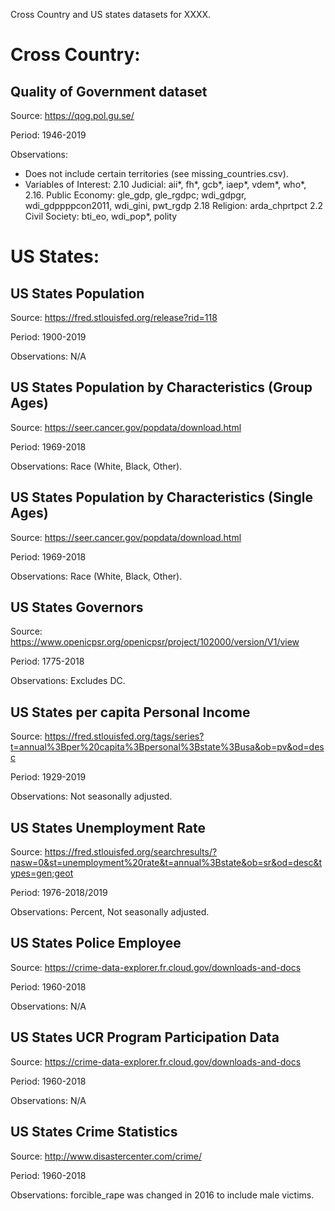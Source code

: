 Cross Country and US states datasets for XXXX.

# Cross Country:

## Quality of Government dataset 

Source: https://qog.pol.gu.se/

Period: 1946-2019

Observations: 
- Does not include certain territories (see missing_countries.csv).
- Variables of Interest: 
2.10 Judicial: aii*, fh*, gcb*, iaep*, vdem*, who*, 
2.16. Public Economy: gle_gdp, gle_rgdpc; wdi_gdpgr, wdi_gdppppcon2011, wdi_gini, pwt_rgdp
2.18 Religion: arda_chprtpct
2.2 Civil Society: bti_eo, wdi_pop*, polity



# US States: 

## US States Population

Source: https://fred.stlouisfed.org/release?rid=118

Period: 1900-2019

Observations: N/A

## US States Population by Characteristics (Group Ages)

Source: https://seer.cancer.gov/popdata/download.html

Period: 1969-2018

Observations: Race (White, Black, Other).

## US States Population by Characteristics (Single Ages)

Source: https://seer.cancer.gov/popdata/download.html

Period: 1969-2018

Observations: Race (White, Black, Other).

## US States Governors

Source: https://www.openicpsr.org/openicpsr/project/102000/version/V1/view

Period: 1775-2018

Observations: Excludes DC. 

## US States per capita Personal Income

Source: https://fred.stlouisfed.org/tags/series?t=annual%3Bper%20capita%3Bpersonal%3Bstate%3Busa&ob=pv&od=desc

Period: 1929-2019

Observations: Not seasonally adjusted. 

## US States Unemployment Rate

Source: https://fred.stlouisfed.org/searchresults/?nasw=0&st=unemployment%20rate&t=annual%3Bstate&ob=sr&od=desc&types=gen;geot

Period: 1976-2018/2019

Observations: Percent, Not seasonally adjusted. 

## US States Police Employee

Source: https://crime-data-explorer.fr.cloud.gov/downloads-and-docs

Period: 1960-2018

Observations: N/A

## US States UCR Program Participation Data

Source: https://crime-data-explorer.fr.cloud.gov/downloads-and-docs

Period: 1960-2018

Observations: N/A

## US States Crime Statistics

Source: http://www.disastercenter.com/crime/

Period: 1960-2018

Observations: forcible_rape was changed in 2016 to include male victims. 


